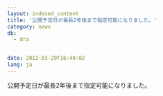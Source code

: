 ```yaml
---
layout: indexed_content
title: '公開予定日が最長2年後まで指定可能になりました。'
category: news
db:
  - dra


date: 2012-03-29T16:40:02
lang: ja
---
```


公開予定日が最長2年後まで指定可能になりました。
